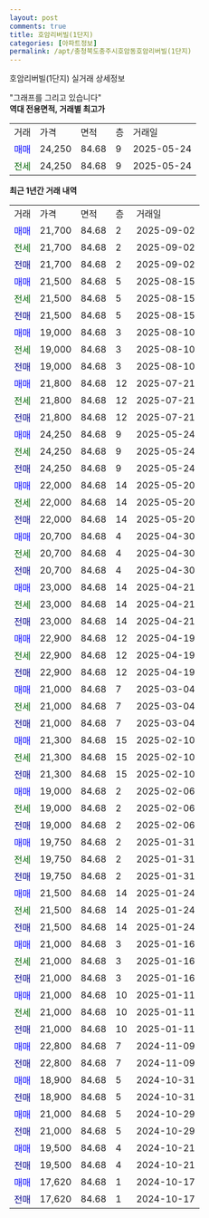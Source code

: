 ```yaml
---
layout: post
comments: true
title: 호암리버빌(1단지)
categories: [아파트정보]
permalink: /apt/충청북도충주시호암동호암리버빌(1단지)
---
```


호암리버빌(1단지) 실거래 상세정보

<script type="text/javascript">
  google.charts.load('current', {'packages':['line', 'corechart']});
  google.charts.setOnLoadCallback(drawChart);

  function drawChart() {
    var data = new google.visualization.DataTable();
    data.addColumn('date', '거래일');
    data.addColumn('number', "매매");
    data.addColumn('number', "전세");
    data.addColumn('number', "전매");

    data.addRows([[new Date(Date.parse("2025-09-02")), 21700, null, null], [new Date(Date.parse("2025-09-02")), null, 21700, null], [new Date(Date.parse("2025-09-02")), null, null, 21700], [new Date(Date.parse("2025-08-15")), 21500, null, null], [new Date(Date.parse("2025-08-15")), null, 21500, null], [new Date(Date.parse("2025-08-15")), null, null, 21500], [new Date(Date.parse("2025-08-10")), 19000, null, null], [new Date(Date.parse("2025-08-10")), null, 19000, null], [new Date(Date.parse("2025-08-10")), null, null, 19000], [new Date(Date.parse("2025-07-21")), 21800, null, null], [new Date(Date.parse("2025-07-21")), null, 21800, null], [new Date(Date.parse("2025-07-21")), null, null, 21800], [new Date(Date.parse("2025-05-24")), 24250, null, null], [new Date(Date.parse("2025-05-24")), null, 24250, null], [new Date(Date.parse("2025-05-24")), null, null, 24250], [new Date(Date.parse("2025-05-20")), 22000, null, null], [new Date(Date.parse("2025-05-20")), null, 22000, null], [new Date(Date.parse("2025-05-20")), null, null, 22000], [new Date(Date.parse("2025-04-30")), 20700, null, null], [new Date(Date.parse("2025-04-30")), null, 20700, null], [new Date(Date.parse("2025-04-30")), null, null, 20700], [new Date(Date.parse("2025-04-21")), 23000, null, null], [new Date(Date.parse("2025-04-21")), null, 23000, null], [new Date(Date.parse("2025-04-21")), null, null, 23000], [new Date(Date.parse("2025-04-19")), 22900, null, null], [new Date(Date.parse("2025-04-19")), null, 22900, null], [new Date(Date.parse("2025-04-19")), null, null, 22900], [new Date(Date.parse("2025-03-04")), 21000, null, null], [new Date(Date.parse("2025-03-04")), null, 21000, null], [new Date(Date.parse("2025-03-04")), null, null, 21000], [new Date(Date.parse("2025-02-10")), 21300, null, null], [new Date(Date.parse("2025-02-10")), null, 21300, null], [new Date(Date.parse("2025-02-10")), null, null, 21300], [new Date(Date.parse("2025-02-06")), 19000, null, null], [new Date(Date.parse("2025-02-06")), null, 19000, null], [new Date(Date.parse("2025-02-06")), null, null, 19000], [new Date(Date.parse("2025-01-31")), 19750, null, null], [new Date(Date.parse("2025-01-31")), null, 19750, null], [new Date(Date.parse("2025-01-31")), null, null, 19750], [new Date(Date.parse("2025-01-24")), 21500, null, null], [new Date(Date.parse("2025-01-24")), null, 21500, null], [new Date(Date.parse("2025-01-24")), null, null, 21500], [new Date(Date.parse("2025-01-16")), 21000, null, null], [new Date(Date.parse("2025-01-16")), null, 21000, null], [new Date(Date.parse("2025-01-16")), null, null, 21000], [new Date(Date.parse("2025-01-11")), 21000, null, null], [new Date(Date.parse("2025-01-11")), null, 21000, null], [new Date(Date.parse("2025-01-11")), null, null, 21000], [new Date(Date.parse("2024-11-09")), 22800, null, null], [new Date(Date.parse("2024-11-09")), null, null, 22800], [new Date(Date.parse("2024-10-31")), 18900, null, null], [new Date(Date.parse("2024-10-31")), null, null, 18900], [new Date(Date.parse("2024-10-29")), 21000, null, null], [new Date(Date.parse("2024-10-29")), null, null, 21000], [new Date(Date.parse("2024-10-21")), 19500, null, null], [new Date(Date.parse("2024-10-21")), null, null, 19500], [new Date(Date.parse("2024-10-17")), 17620, null, null], [new Date(Date.parse("2024-10-17")), null, null, 17620]]);

    var options = {
      hAxis: {
        format: 'yyyy/MM/dd'
      },    
      lineWidth: 0,
      pointsVisible: true,    
      title: '최근 1년간 유형별 실거래가 분포',
      legend: { position: 'bottom' }
    };

    var formatter = new google.visualization.NumberFormat({pattern:'###,###'} );
    formatter.format(data, 1);
    formatter.format(data, 2);
    
    setTimeout(function() {
        var chart = new google.visualization.LineChart(document.getElementById('columnchart_material'));
        chart.draw(data, (options));
        document.getElementById('loading').style.display = 'none';
    }, 200);
  }
</script>


<div id="loading" style="z-index:20; display: block; margin-left: 0px">"그래프를 그리고 있습니다"</div>
<div id="columnchart_material" style="width: 95%; margin-left: 0px; display: block"></div>
<!-- contents start -->
<b>역대 전용면적, 거래별 최고가</b>
<table class="sortable">
    <tr>
      <td>거래</td>
      <td>가격</td>
      <td>면적</td>
      <td>층</td>
      <td>거래일</td>
    </tr>
        <tr>
          <td><a style="color: blue">매매</a></td>
          <td>24,250</td>
          <td>84.68</td>
          <td>9</td>
          <td>2025-05-24</td>
        </tr>        
        <tr>
              <td><a style="color: darkgreen">전세</a></td>
              <td>24,250</td>
              <td>84.68</td>
              <td>9</td>
              <td>2025-05-24</td>
            </tr>        
    
</table>

<b>최근 1년간 거래 내역</b>

<table class="sortable">
    <tr>
      <td>거래</td>
      <td>가격</td>
      <td>면적</td>
      <td>층</td>
      <td>거래일</td>
    </tr>
    <tr>
      <td><a style="color: blue">매매</a></td>
      <td>21,700</td>
      <td>84.68</td>
      <td>2</td>
      <td>2025-09-02</td>
    </tr>          <tr>
      <td><a style="color: darkgreen">전세</a></td>
      <td>21,700</td>
      <td>84.68</td>
      <td>2</td>
      <td>2025-09-02</td>
    </tr>          <tr>
      <td><a style="color: darkblue">전매</a></td>
      <td>21,700</td>
      <td>84.68</td>
      <td>2</td>
      <td>2025-09-02</td>
    </tr>          <tr>
      <td><a style="color: blue">매매</a></td>
      <td>21,500</td>
      <td>84.68</td>
      <td>5</td>
      <td>2025-08-15</td>
    </tr>          <tr>
      <td><a style="color: darkgreen">전세</a></td>
      <td>21,500</td>
      <td>84.68</td>
      <td>5</td>
      <td>2025-08-15</td>
    </tr>          <tr>
      <td><a style="color: darkblue">전매</a></td>
      <td>21,500</td>
      <td>84.68</td>
      <td>5</td>
      <td>2025-08-15</td>
    </tr>          <tr>
      <td><a style="color: blue">매매</a></td>
      <td>19,000</td>
      <td>84.68</td>
      <td>3</td>
      <td>2025-08-10</td>
    </tr>          <tr>
      <td><a style="color: darkgreen">전세</a></td>
      <td>19,000</td>
      <td>84.68</td>
      <td>3</td>
      <td>2025-08-10</td>
    </tr>          <tr>
      <td><a style="color: darkblue">전매</a></td>
      <td>19,000</td>
      <td>84.68</td>
      <td>3</td>
      <td>2025-08-10</td>
    </tr>          <tr>
      <td><a style="color: blue">매매</a></td>
      <td>21,800</td>
      <td>84.68</td>
      <td>12</td>
      <td>2025-07-21</td>
    </tr>          <tr>
      <td><a style="color: darkgreen">전세</a></td>
      <td>21,800</td>
      <td>84.68</td>
      <td>12</td>
      <td>2025-07-21</td>
    </tr>          <tr>
      <td><a style="color: darkblue">전매</a></td>
      <td>21,800</td>
      <td>84.68</td>
      <td>12</td>
      <td>2025-07-21</td>
    </tr>          <tr>
      <td><a style="color: blue">매매</a></td>
      <td>24,250</td>
      <td>84.68</td>
      <td>9</td>
      <td>2025-05-24</td>
    </tr>          <tr>
      <td><a style="color: darkgreen">전세</a></td>
      <td>24,250</td>
      <td>84.68</td>
      <td>9</td>
      <td>2025-05-24</td>
    </tr>          <tr>
      <td><a style="color: darkblue">전매</a></td>
      <td>24,250</td>
      <td>84.68</td>
      <td>9</td>
      <td>2025-05-24</td>
    </tr>          <tr>
      <td><a style="color: blue">매매</a></td>
      <td>22,000</td>
      <td>84.68</td>
      <td>14</td>
      <td>2025-05-20</td>
    </tr>          <tr>
      <td><a style="color: darkgreen">전세</a></td>
      <td>22,000</td>
      <td>84.68</td>
      <td>14</td>
      <td>2025-05-20</td>
    </tr>          <tr>
      <td><a style="color: darkblue">전매</a></td>
      <td>22,000</td>
      <td>84.68</td>
      <td>14</td>
      <td>2025-05-20</td>
    </tr>          <tr>
      <td><a style="color: blue">매매</a></td>
      <td>20,700</td>
      <td>84.68</td>
      <td>4</td>
      <td>2025-04-30</td>
    </tr>          <tr>
      <td><a style="color: darkgreen">전세</a></td>
      <td>20,700</td>
      <td>84.68</td>
      <td>4</td>
      <td>2025-04-30</td>
    </tr>          <tr>
      <td><a style="color: darkblue">전매</a></td>
      <td>20,700</td>
      <td>84.68</td>
      <td>4</td>
      <td>2025-04-30</td>
    </tr>          <tr>
      <td><a style="color: blue">매매</a></td>
      <td>23,000</td>
      <td>84.68</td>
      <td>14</td>
      <td>2025-04-21</td>
    </tr>          <tr>
      <td><a style="color: darkgreen">전세</a></td>
      <td>23,000</td>
      <td>84.68</td>
      <td>14</td>
      <td>2025-04-21</td>
    </tr>          <tr>
      <td><a style="color: darkblue">전매</a></td>
      <td>23,000</td>
      <td>84.68</td>
      <td>14</td>
      <td>2025-04-21</td>
    </tr>          <tr>
      <td><a style="color: blue">매매</a></td>
      <td>22,900</td>
      <td>84.68</td>
      <td>12</td>
      <td>2025-04-19</td>
    </tr>          <tr>
      <td><a style="color: darkgreen">전세</a></td>
      <td>22,900</td>
      <td>84.68</td>
      <td>12</td>
      <td>2025-04-19</td>
    </tr>          <tr>
      <td><a style="color: darkblue">전매</a></td>
      <td>22,900</td>
      <td>84.68</td>
      <td>12</td>
      <td>2025-04-19</td>
    </tr>          <tr>
      <td><a style="color: blue">매매</a></td>
      <td>21,000</td>
      <td>84.68</td>
      <td>7</td>
      <td>2025-03-04</td>
    </tr>          <tr>
      <td><a style="color: darkgreen">전세</a></td>
      <td>21,000</td>
      <td>84.68</td>
      <td>7</td>
      <td>2025-03-04</td>
    </tr>          <tr>
      <td><a style="color: darkblue">전매</a></td>
      <td>21,000</td>
      <td>84.68</td>
      <td>7</td>
      <td>2025-03-04</td>
    </tr>          <tr>
      <td><a style="color: blue">매매</a></td>
      <td>21,300</td>
      <td>84.68</td>
      <td>15</td>
      <td>2025-02-10</td>
    </tr>          <tr>
      <td><a style="color: darkgreen">전세</a></td>
      <td>21,300</td>
      <td>84.68</td>
      <td>15</td>
      <td>2025-02-10</td>
    </tr>          <tr>
      <td><a style="color: darkblue">전매</a></td>
      <td>21,300</td>
      <td>84.68</td>
      <td>15</td>
      <td>2025-02-10</td>
    </tr>          <tr>
      <td><a style="color: blue">매매</a></td>
      <td>19,000</td>
      <td>84.68</td>
      <td>2</td>
      <td>2025-02-06</td>
    </tr>          <tr>
      <td><a style="color: darkgreen">전세</a></td>
      <td>19,000</td>
      <td>84.68</td>
      <td>2</td>
      <td>2025-02-06</td>
    </tr>          <tr>
      <td><a style="color: darkblue">전매</a></td>
      <td>19,000</td>
      <td>84.68</td>
      <td>2</td>
      <td>2025-02-06</td>
    </tr>          <tr>
      <td><a style="color: blue">매매</a></td>
      <td>19,750</td>
      <td>84.68</td>
      <td>2</td>
      <td>2025-01-31</td>
    </tr>          <tr>
      <td><a style="color: darkgreen">전세</a></td>
      <td>19,750</td>
      <td>84.68</td>
      <td>2</td>
      <td>2025-01-31</td>
    </tr>          <tr>
      <td><a style="color: darkblue">전매</a></td>
      <td>19,750</td>
      <td>84.68</td>
      <td>2</td>
      <td>2025-01-31</td>
    </tr>          <tr>
      <td><a style="color: blue">매매</a></td>
      <td>21,500</td>
      <td>84.68</td>
      <td>14</td>
      <td>2025-01-24</td>
    </tr>          <tr>
      <td><a style="color: darkgreen">전세</a></td>
      <td>21,500</td>
      <td>84.68</td>
      <td>14</td>
      <td>2025-01-24</td>
    </tr>          <tr>
      <td><a style="color: darkblue">전매</a></td>
      <td>21,500</td>
      <td>84.68</td>
      <td>14</td>
      <td>2025-01-24</td>
    </tr>          <tr>
      <td><a style="color: blue">매매</a></td>
      <td>21,000</td>
      <td>84.68</td>
      <td>3</td>
      <td>2025-01-16</td>
    </tr>          <tr>
      <td><a style="color: darkgreen">전세</a></td>
      <td>21,000</td>
      <td>84.68</td>
      <td>3</td>
      <td>2025-01-16</td>
    </tr>          <tr>
      <td><a style="color: darkblue">전매</a></td>
      <td>21,000</td>
      <td>84.68</td>
      <td>3</td>
      <td>2025-01-16</td>
    </tr>          <tr>
      <td><a style="color: blue">매매</a></td>
      <td>21,000</td>
      <td>84.68</td>
      <td>10</td>
      <td>2025-01-11</td>
    </tr>          <tr>
      <td><a style="color: darkgreen">전세</a></td>
      <td>21,000</td>
      <td>84.68</td>
      <td>10</td>
      <td>2025-01-11</td>
    </tr>          <tr>
      <td><a style="color: darkblue">전매</a></td>
      <td>21,000</td>
      <td>84.68</td>
      <td>10</td>
      <td>2025-01-11</td>
    </tr>          <tr>
      <td><a style="color: blue">매매</a></td>
      <td>22,800</td>
      <td>84.68</td>
      <td>7</td>
      <td>2024-11-09</td>
    </tr>          <tr>
      <td><a style="color: darkblue">전매</a></td>
      <td>22,800</td>
      <td>84.68</td>
      <td>7</td>
      <td>2024-11-09</td>
    </tr>          <tr>
      <td><a style="color: blue">매매</a></td>
      <td>18,900</td>
      <td>84.68</td>
      <td>5</td>
      <td>2024-10-31</td>
    </tr>          <tr>
      <td><a style="color: darkblue">전매</a></td>
      <td>18,900</td>
      <td>84.68</td>
      <td>5</td>
      <td>2024-10-31</td>
    </tr>          <tr>
      <td><a style="color: blue">매매</a></td>
      <td>21,000</td>
      <td>84.68</td>
      <td>5</td>
      <td>2024-10-29</td>
    </tr>          <tr>
      <td><a style="color: darkblue">전매</a></td>
      <td>21,000</td>
      <td>84.68</td>
      <td>5</td>
      <td>2024-10-29</td>
    </tr>          <tr>
      <td><a style="color: blue">매매</a></td>
      <td>19,500</td>
      <td>84.68</td>
      <td>4</td>
      <td>2024-10-21</td>
    </tr>          <tr>
      <td><a style="color: darkblue">전매</a></td>
      <td>19,500</td>
      <td>84.68</td>
      <td>4</td>
      <td>2024-10-21</td>
    </tr>          <tr>
      <td><a style="color: blue">매매</a></td>
      <td>17,620</td>
      <td>84.68</td>
      <td>1</td>
      <td>2024-10-17</td>
    </tr>          <tr>
      <td><a style="color: darkblue">전매</a></td>
      <td>17,620</td>
      <td>84.68</td>
      <td>1</td>
      <td>2024-10-17</td>
    </tr>      </table>
<!-- contents end -->    

